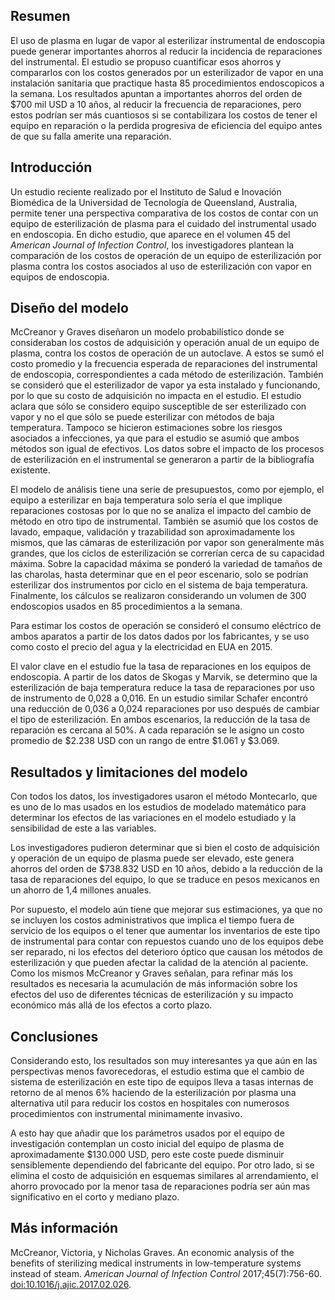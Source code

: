 ## Resumen
El uso de plasma en lugar de vapor al esterilizar instrumental de endoscopia puede generar importantes ahorros al reducir la incidencia de reparaciones del instrumental. El estudio se propuso cuantificar esos ahorros y compararlos con los costos generados por un esterilizador de vapor en una instalación sanitaria que practique hasta 85 procedimientos endoscopicos a la semana. Los resultados apuntan a importantes ahorros del orden de $700 mil USD a 10 años, al reducir la frecuencia de reparaciones, pero estos podrían ser más cuantiosos si se contabilizara los costos de tener el equipo en reparación o la perdida progresiva de eficiencia del equipo antes de que su falla amerite una reparación.

## Introducción
Un estudio reciente realizado por el Instituto de Salud e Inovación Biomédica de la Universidad de Tecnología de Queensland, Australia, permite tener una perspectiva comparativa de los costos de contar con un equipo de esterilización de plasma para el cuidado del instrumental usado en endoscopia. En dicho estudio, que aparece en el volumen 45 del *American Journal of Infection Control*, los investigadores plantean la comparación de los costos de operación de un equipo de esterilización por plasma contra los costos asociados al uso de esterilización con vapor en equipos de endoscopia.

## Diseño del modelo
McCreanor y Graves diseñaron un modelo probabilístico donde se consideraban los costos de adquisición y operación anual de un equipo de plasma, contra los costos de operación de un autoclave. A estos se sumó el costo promedio y la frecuencia esperada de reparaciones del instrumental de endoscopia, correspondientes a cada método de esterilización. También se consideró que el esterilizador de vapor ya esta instalado y funcionando, por lo que su costo de adquisición no impacta en el estudio. El estudio aclara que sólo se considero equipo susceptible de ser esterilizado con vapor y no el que sólo se puede esterilizar con métodos de baja temperatura. Tampoco se hicieron estimaciones sobre los riesgos asociados a infecciones, ya que para el estudio se asumió que ambos métodos son igual de efectivos. Los datos sobre el impacto de los procesos de esterilización en el instrumental se generaron a partir de la bibliografía existente.

El modelo de análisis tiene una serie de presupuestos, como por ejemplo, el equipo a esterilizar en baja temperatura solo sería el que implique reparaciones costosas por lo que no se analiza el impacto del cambio de método en otro tipo de instrumental. También se asumió que los costos de lavado, empaque, validación y trazabilidad son aproximadamente los mismos, que las cámaras de esterilización por vapor son generalmente más grandes, que los ciclos de esterilización se correrían cerca de su capacidad máxima. Sobre la capacidad máxima se ponderó la variedad de tamaños de las charolas, hasta determinar que en el peor escenario, solo se podrían esterilizar dos instrumentos por ciclo en el sistema de baja temperatura. Finalmente, los cálculos se realizaron considerando un volumen de 300 endoscopios usados en 85 procedimientos a la semana.

Para estimar los costos de operación se consideró el consumo eléctrico de ambos aparatos a partir de los datos dados por los fabricantes, y se uso como costo el precio del agua y la electricidad en EUA en 2015.

El valor clave en el estudio fue la tasa de reparaciones en los equipos de endoscopia. A partir de los datos de Skogas y Marvik, se determino que la esterilización de baja temperatura reduce la tasa de reparaciones por uso de instrumento de 0,028 a 0,016. En un estudio similar Schafer encontró una reducción de 0,036 a 0,024 reparaciones por uso después de cambiar el tipo de esterilización. En ambos escenarios, la reducción de la tasa de reparación es cercana al 50%. A cada reparación se le asigno un costo promedio de $2.238 USD con un rango de entre $1.061 y $3.069.

## Resultados y limitaciones del modelo
Con todos los datos, los investigadores usaron el método Montecarlo, que es uno de lo mas usados en los estudios de modelado matemático para determinar los efectos de las variaciones en el modelo estudiado y la sensibilidad de este a las variables.

Los investigadores pudieron determinar que si bien el costo de adquisición y operación de un equipo de plasma puede ser elevado, este genera ahorros del orden de $738.832 USD en 10 años, debido a la reducción de la tasa de reparaciones del equipo, lo que se traduce en pesos mexicanos en un ahorro de 1,4 millones anuales.

Por supuesto, el modelo aún tiene que mejorar sus estimaciones, ya que no se incluyen los costos administrativos que implica el tiempo fuera de servicio de los equipos o el tener que aumentar los inventarios de este tipo de instrumental para contar con repuestos cuando uno de los equipos debe ser reparado, ni los efectos del deterioro óptico que causan los métodos de esterilización y que pueden afectar la calidad de la atención al paciente. Como los mismos McCreanor y Graves señalan, para refinar más los resultados es necesaria la acumulación de más información sobre los efectos del uso de diferentes técnicas de esterilización y su impacto económico más allá de los efectos a corto plazo.

## Conclusiones
Considerando esto, los resultados son muy interesantes ya que aún en las perspectivas menos favorecedoras, el estudio estima que el cambio de sistema de esterilización en este tipo de equipos lleva a tasas internas de retorno de al menos 6% haciendo de la esterilización por plasma una alternativa util para reducir los costos en hospitales con numerosos procedimientos con instrumental minimamente invasivo.

A esto hay que añadir que los parámetros usados por el equipo de investigación contemplan un costo inicial del equipo de plasma de aproximadamente $130.000 USD, pero este coste puede disminuir sensiblemente dependiendo del fabricante del equipo. Por otro lado, si se elimina el costo de adquisición en esquemas similares al arrendamiento, el ahorro provocado por la menor tasa de reparaciones podría ser aún mas significativo en el corto y mediano plazo.

## Más información
McCreanor, Victoria, y Nicholas Graves. An economic analysis of the benefits of sterilizing medical instruments in low-temperature systems instead of steam. *American Journal of Infection Control* 2017;45(7):756-60. [doi:10.1016/j.ajic.2017.02.026](https://doi.org/10.1016/j.ajic.2017.02.026).
